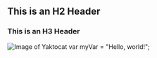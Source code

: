 ## This is an H2 Header
### This is an H3 Header
![Image of Yaktocat](https://octodex.github.com/images/yaktocat.png)
var myVar = "Hello, world!";






